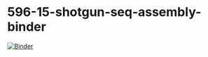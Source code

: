 # 596-15-shotgun-seq-assembly-binder
[![Binder](https://mybinder.org/badge_logo.svg)](https://mybinder.org/v2/gh/elinneb/596-15-shotgun-seq-assembly-binder/HEAD)

